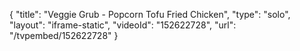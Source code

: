 {
    "title": "Veggie Grub - Popcorn Tofu Fried Chicken",
    "type": "solo",
    "layout": "iframe-static",
    "videoId": "152622728",
    "url": "\/tvpembed\/152622728"
}